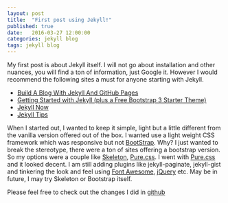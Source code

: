 ```yaml
---
layout: post
title:  "First post using Jekyll!"
published: true
date:   2016-03-27 12:00:00
categories: jekyll blog
tags: jekyll blog
---
```

My first post is about Jekyll itself. I will not go about installation and other nuances, you will find a ton of information, just Google it. However I would recommend the following sites a must for anyone starting with Jekyll.

* [Build A Blog With Jekyll And GitHub Pages](https://www.smashingmagazine.com/2014/08/build-blog-jekyll-github-pages)
* [Getting Started with Jekyll (plus a Free Bootstrap 3 Starter Theme)](https://scotch.io/tutorials/getting-started-with-jekyll-plus-a-free-bootstrap-3-starter-theme)
* [Jekyll Now](http://www.jekyllnow.com/)
* [Jekyll Tips](http://jekyll.tips/)


When I started out, I wanted to keep it simple, light but a little different from the vanilla version offered out of the box. I wanted use a light weight CSS framework which was responsive but not [BootStrap](http://getbootstrap.com/). Why? I just wanted to break the stereotype, there were a ton of sites offering a bootstrap version. So my options were a couple like [Skeleton](http://getskeleton.com/), [Pure.css](http://purecss.io/). I went with [Pure.css](http://purecss.io/) and it looked decent. I am still adding plugins like jekyll-paginate, jekyll-gist and tinkering the look and feel using [Font Awesome](http://fortawesome.github.io/Font-Awesome/), [jQuery](https://jquery.com/) etc. May be in future, I may try Skeleton or Bootstrap itself.

Please feel free to check out the changes I did in [github](https://github.com/naveenhn/naveenhn.github.io)
